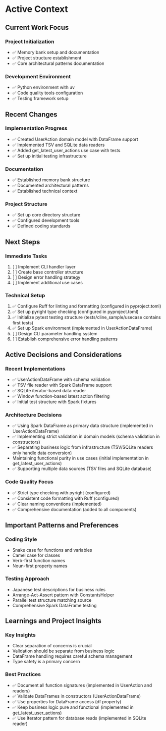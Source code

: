 # Active Context

## Current Work Focus

### Project Initialization
- ✅ Memory bank setup and documentation
- ✅ Project structure establishment
- ✅ Core architectural patterns documentation

### Development Environment
- ✅ Python environment with uv
- ✅ Code quality tools configuration
- ✅ Testing framework setup

## Recent Changes

### Implementation Progress
- ✅ Created UserAction domain model with DataFrame support
- ✅ Implemented TSV and SQLite data readers
- ✅ Added get_latest_user_actions use case with tests
- ✅ Set up initial testing infrastructure

### Documentation
- ✅ Established memory bank structure
- ✅ Documented architectural patterns
- ✅ Established technical context

### Project Structure
- ✅ Set up core directory structure
- ✅ Configured development tools
- ✅ Defined coding standards

## Next Steps

### Immediate Tasks
1. [ ] Implement CLI handler layer
2. [ ] Create base controller structure
3. [ ] Design error handling strategy
4. [ ] Implement additional use cases

### Technical Setup
1. ✅ Configure Ruff for linting and formatting (configured in pyproject.toml)
2. ✅ Set up pyright type checking (configured in pyproject.toml)
3. ✅ Initialize pytest testing structure (tests/cline_sample/usecase contains first tests)
4. ✅ Set up Spark environment (implemented in UserActionDataFrame)
5. [ ] Design CLI parameter handling system
6. [ ] Establish comprehensive error handling patterns

## Active Decisions and Considerations

### Recent Implementations
- ✅ UserActionDataFrame with schema validation
- ✅ TSV file reader with Spark DataFrame support
- ✅ SQLite iterator-based data reader
- ✅ Window function-based latest action filtering
- ✅ Initial test structure with Spark fixtures

### Architecture Decisions
- ✅ Using Spark DataFrame as primary data structure (implemented in UserActionDataFrame)
- ✅ Implementing strict validation in domain models (schema validation in constructors)
- ✅ Separating business logic from infrastructure (TSV/SQLite readers only handle data conversion)
- Maintaining functional purity in use cases (initial implementation in get_latest_user_actions)
- ✅ Supporting multiple data sources (TSV files and SQLite database)

### Code Quality Focus
- ✅ Strict type checking with pyright (configured)
- ✅ Consistent code formatting with Ruff (configured)
- ✅ Clear naming conventions (implemented)
- ✅ Comprehensive documentation (added to all components)

## Important Patterns and Preferences

### Coding Style
- Snake case for functions and variables
- Camel case for classes
- Verb-first function names
- Noun-first property names

### Testing Approach
- Japanese test descriptions for business rules
- Arrange-Act-Assert pattern with ConstantsHelper
- Parallel test structure matching source
- Comprehensive Spark DataFrame testing

## Learnings and Project Insights

### Key Insights
- Clear separation of concerns is crucial
- Validation should be separate from business logic
- DataFrame handling requires careful schema management
- Type safety is a primary concern

### Best Practices
- ✅ Document all function signatures (implemented in UserAction and readers)
- ✅ Validate DataFrames in constructors (UserActionDataFrame)
- ✅ Use properties for DataFrame access (df property)
- ✅ Keep business logic pure and functional (implemented in get_latest_user_actions)
- ✅ Use Iterator pattern for database reads (implemented in SQLite reader)
